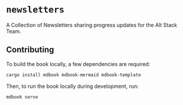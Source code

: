 # `newsletters`

A Collection of Newsletters sharing progress updates for the Alt Stack Team.

## Contributing

To build the book locally, a few dependencies are required:
```sh
cargo install mdbook mdbook-mermaid mdbook-template
```

Then, to run the book locally during development, run:
```sh
mdbook serve
```
